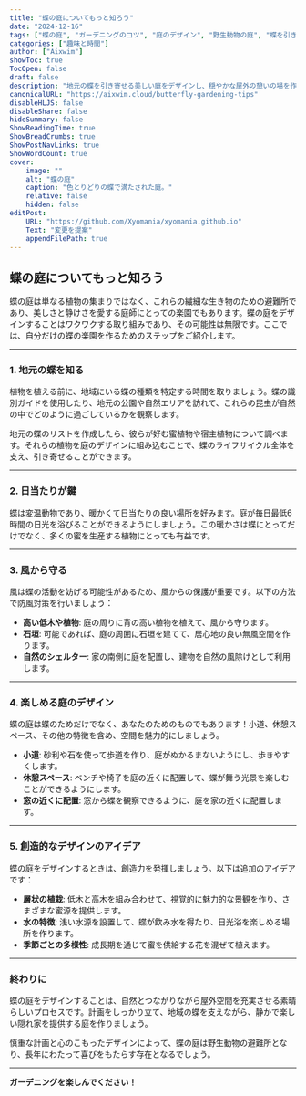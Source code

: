 ```yaml
---
title: "蝶の庭についてもっと知ろう"
date: "2024-12-16"
tags: ["蝶の庭", "ガーデニングのコツ", "庭のデザイン", "野生動物の庭", "蝶を引き寄せる"]
categories: ["趣味と時間"]
author: ["Aixwim"]
showToc: true
TocOpen: false
draft: false
description: "地元の蝶を引き寄せる美しい庭をデザインし、穏やかな屋外の憩いの場を作りましょう。"
canonicalURL: "https://aixwim.cloud/butterfly-gardening-tips"
disableHLJS: false
disableShare: false
hideSummary: false
ShowReadingTime: true
ShowBreadCrumbs: true
ShowPostNavLinks: true
ShowWordCount: true
cover:
    image: ""
    alt: "蝶の庭"
    caption: "色とりどりの蝶で満たされた庭。"
    relative: false
    hidden: false
editPost:
    URL: "https://github.com/Xyomania/xyomania.github.io"
    Text: "変更を提案"
    appendFilePath: true
---
```


## 蝶の庭についてもっと知ろう  

蝶の庭は単なる植物の集まりではなく、これらの繊細な生き物のための避難所であり、美しさと静けさを愛する庭師にとっての楽園でもあります。蝶の庭をデザインすることはワクワクする取り組みであり、その可能性は無限です。ここでは、自分だけの蝶の楽園を作るためのステップをご紹介します。

---

### 1. **地元の蝶を知る**  

植物を植える前に、地域にいる蝶の種類を特定する時間を取りましょう。蝶の識別ガイドを使用したり、地元の公園や自然エリアを訪れて、これらの昆虫が自然の中でどのように過ごしているかを観察します。  

地元の蝶のリストを作成したら、彼らが好む蜜植物や宿主植物について調べます。それらの植物を庭のデザインに組み込むことで、蝶のライフサイクル全体を支え、引き寄せることができます。  

---

### 2. **日当たりが鍵**  

蝶は変温動物であり、暖かくて日当たりの良い場所を好みます。庭が毎日最低6時間の日光を浴びることができるようにしましょう。この暖かさは蝶にとってだけでなく、多くの蜜を生産する植物にとっても有益です。

---

### 3. **風から守る**  

風は蝶の活動を妨げる可能性があるため、風からの保護が重要です。以下の方法で防風対策を行いましょう：  

- **高い低木や植物**: 庭の周りに背の高い植物を植えて、風から守ります。  
- **石垣**: 可能であれば、庭の周囲に石垣を建てて、居心地の良い無風空間を作ります。  
- **自然のシェルター**: 家の南側に庭を配置し、建物を自然の風除けとして利用します。  

---

### 4. **楽しめる庭のデザイン**  

蝶の庭は蝶のためだけでなく、あなたのためのものでもあります！小道、休憩スペース、その他の特徴を含め、空間を魅力的にしましょう。  

- **小道**: 砂利や石を使って歩道を作り、庭がぬかるまないようにし、歩きやすくします。  
- **休憩スペース**: ベンチや椅子を庭の近くに配置して、蝶が舞う光景を楽しむことができるようにします。  
- **窓の近くに配置**: 窓から蝶を観察できるように、庭を家の近くに配置します。  

---

### 5. **創造的なデザインのアイデア**  

蝶の庭をデザインするときは、創造力を発揮しましょう。以下は追加のアイデアです：  

- **層状の植栽**: 低木と高木を組み合わせて、視覚的に魅力的な景観を作り、さまざまな蜜源を提供します。  
- **水の特徴**: 浅い水源を設置して、蝶が飲み水を得たり、日光浴を楽しめる場所を作ります。  
- **季節ごとの多様性**: 成長期を通じて蜜を供給する花を混ぜて植えます。  

---

### 終わりに  

蝶の庭をデザインすることは、自然とつながりながら屋外空間を充実させる素晴らしいプロセスです。計画をしっかり立て、地域の蝶を支えながら、静かで楽しい隠れ家を提供する庭を作りましょう。  

慎重な計画と心のこもったデザインによって、蝶の庭は野生動物の避難所となり、長年にわたって喜びをもたらす存在となるでしょう。  

---

**ガーデニングを楽しんでください！**
